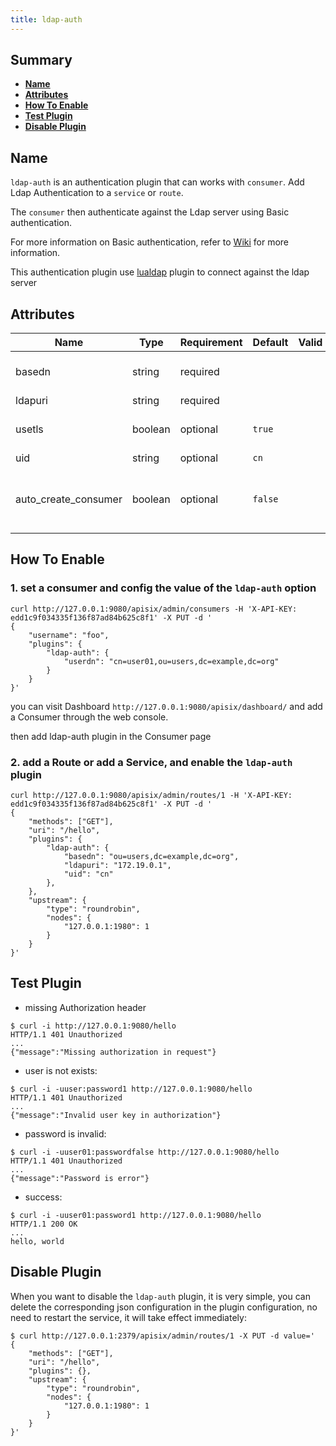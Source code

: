 ```yaml
---
title: ldap-auth
---
```


<!--
#
# Licensed to the Apache Software Foundation (ASF) under one or more
# contributor license agreements.  See the NOTICE file distributed with
# this work for additional information regarding copyright ownership.
# The ASF licenses this file to You under the Apache License, Version 2.0
# (the "License"); you may not use this file except in compliance with
# the License.  You may obtain a copy of the License at
#
#     http://www.apache.org/licenses/LICENSE-2.0
#
# Unless required by applicable law or agreed to in writing, software
# distributed under the License is distributed on an "AS IS" BASIS,
# WITHOUT WARRANTIES OR CONDITIONS OF ANY KIND, either express or implied.
# See the License for the specific language governing permissions and
# limitations under the License.
#
-->

## Summary

- [**Name**](#name)
- [**Attributes**](#attributes)
- [**How To Enable**](#how-to-enable)
- [**Test Plugin**](#test-plugin)
- [**Disable Plugin**](#disable-plugin)

## Name

`ldap-auth` is an authentication plugin that can works with `consumer`. Add Ldap Authentication to a `service` or `route`.

The `consumer` then authenticate against the Ldap server using Basic authentication.

For more information on Basic authentication, refer to [Wiki](https://en.wikipedia.org/wiki/Basic_access_authentication) for more information.

This authentication plugin use [lualdap](https://lualdap.github.io/lualdap/) plugin to connect against the ldap server

## Attributes

| Name     | Type   | Requirement | Default | Valid | Description                                                                                                                                                      |
| -------- | ------ | ----------- | ------- | ----- | ---------------------------------------------------------------------------------------------------------------------------------------------------------------- |
| basedn | string | required    |         |       | the base dn of the `ldap` server (example : `ou=users,dc=example,dc=org`)   |
| ldapuri | string | required    |         |       | the uri of the ldap server  |
| usetls | boolean | optional    |    `true`     |       | Boolean flag indicating if Transport Layer Security (TLS) should be used. |
| uid | string | optional    |     `cn`      |     | the user's password |
| auto_create_consumer | boolean | optional    |    `false`     |       | enable this to automatically create consumer for each authentication , the consumer name will be the full `dn` of the user |

## How To Enable

### 1. set a consumer and config the value of the `ldap-auth` option

```shell
curl http://127.0.0.1:9080/apisix/admin/consumers -H 'X-API-KEY: edd1c9f034335f136f87ad84b625c8f1' -X PUT -d '
{
    "username": "foo",
    "plugins": {
        "ldap-auth": {
            "userdn": "cn=user01,ou=users,dc=example,dc=org"
        }
    }
}'
```

you can visit Dashboard `http://127.0.0.1:9080/apisix/dashboard/` and add a Consumer through the web console.

then add ldap-auth plugin in the Consumer page

### 2. add a Route or add a Service, and enable the `ldap-auth` plugin

```shell
curl http://127.0.0.1:9080/apisix/admin/routes/1 -H 'X-API-KEY: edd1c9f034335f136f87ad84b625c8f1' -X PUT -d '
{
    "methods": ["GET"],
    "uri": "/hello",
    "plugins": {
        "ldap-auth": {
            "basedn": "ou=users,dc=example,dc=org",
            "ldapuri": "172.19.0.1",
            "uid": "cn"
        },
    },
    "upstream": {
        "type": "roundrobin",
        "nodes": {
            "127.0.0.1:1980": 1
        }
    }
}'
```

## Test Plugin

- missing Authorization header

```shell
$ curl -i http://127.0.0.1:9080/hello
HTTP/1.1 401 Unauthorized
...
{"message":"Missing authorization in request"}
```

- user is not exists:

```shell
$ curl -i -uuser:password1 http://127.0.0.1:9080/hello
HTTP/1.1 401 Unauthorized
...
{"message":"Invalid user key in authorization"}
```

- password is invalid:

```shell
$ curl -i -uuser01:passwordfalse http://127.0.0.1:9080/hello
HTTP/1.1 401 Unauthorized
...
{"message":"Password is error"}
```

- success:

```shell
$ curl -i -uuser01:password1 http://127.0.0.1:9080/hello
HTTP/1.1 200 OK
...
hello, world
```

## Disable Plugin

When you want to disable the `ldap-auth` plugin, it is very simple,
 you can delete the corresponding json configuration in the plugin configuration,
  no need to restart the service, it will take effect immediately:

```shell
$ curl http://127.0.0.1:2379/apisix/admin/routes/1 -X PUT -d value='
{
    "methods": ["GET"],
    "uri": "/hello",
    "plugins": {},
    "upstream": {
        "type": "roundrobin",
        "nodes": {
            "127.0.0.1:1980": 1
        }
    }
}'
```
